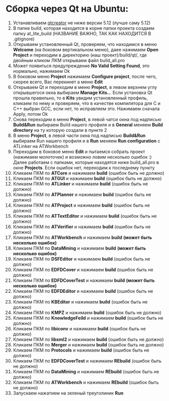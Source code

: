 Сборка через Qt на Ubuntu:
===============================
1. Устанавливаем [qtcreator](https://losst.ru/ustanovka-i-nastrojka-qt-creator) не ниже версии 5.12 (лучше саму 5.12)
2. В папке build, которая находится в корне папки проекта создаем папку at\_lite\_build (НАЗВАНИЕ ВАЖНО, ТАК КАК НАХОДИТСЯ В .gitignore)
3. Открываем установленный Qt, проверяем, что находимся в меню **Welcome** (на боковом вертикальном меню), даее нажимаем **Open Project** и переходим в директорию (наш проект)/build/qt/, где двойным кликом ЛКМ открываем файл build_all.pro
4. Может появиться предупреждение **No Valid Setting Found**, это нормально, нажимаем Ok
5. В боковом меню **Project** нажимаем **Configure project**, после чего, скорее всего, Вас перекинет а меню **Edit**
6. Открываем Qt и переходим в меню **Project**, в левом верхнем углу открывшегося окна выбираем **Manage Kits..**. Если установка Qt прошла правильно, то в **Kits** увидим установленный профиль, кликаем по нему и проверяем, что в качестве компилятора для C и C++ выбран GCC, если нет, то исправляем это. Нажимаем сначала Apply, потом Ok
7. Снова переходим в меню **Project**, в левой чатси окна под надписью **Build&Run** выбираем Build нашего профиля и в **General** меняем **Build directory** на ту которую создали в пункте 2
8. В меню **Project**, в левой части окна под надписью **Build&Run** выбираем Run нашего профиля и в **Run** меняем **Run configuration** с ATLinker на ATWorkbench
9. Переходим в боковое меню **Edit** и пытаемся собрать проект (нажимаем молоточек) и возможно ловим несколько ошибок :) Далее работаем с папками, которые находятся ниже build_all.pro в окне **Projects**. Если ошибок нет, переходим к последнему пункту
10. Кликаем ПКМ по **ATCore** и нажимаем **build** (ошибок быть не должно)
11. Кликаем ПКМ по **ATGUI** и нажимаем **build** (ошибок быть не должно)
12. Кликаем ПКМ по **ATLinker** и нажимаем **build** (ошибок быть не должно)
13. Кликаем ПКМ по **ATPlanner** и нажимаем **build** (ошибок быть не должно)
14. Кликаем ПКМ по **ATProject** и нажимаем **build** (ошибок быть не должно)
15. Кликаем ПКМ по **ATTextEditor** и нажимаем **build** (ошибок быть не должно)
16. Кликаем ПКМ по **ATVerifier** и нажимаем **build** (ошибок быть не должно)
17. Кликаем ПКМ по **ATWorkbench** и нажимаем **build** **(может быть несколько ошибок)**
18. Кликаем ПКМ по **DataMining** и нажимаем **build** **(может быть несколько ошибок)**
19. Кликаем ПКМ по **DSFEditor** и нажимаем **build** (ошибок быть не должно)
20. Кликаем ПКМ по **EDFDCover** и нажимаем **build** (ошибок быть не должно)
21. Кликаем ПКМ по **EDFDCoverTest** и нажимаем **build** **(может быть несколько ошибок)**
22. Кликаем ПКМ по **EDFDEditor** и нажимаем **build** (ошибок быть не должно)
23. Кликаем ПКМ по **KBEditor** и нажимаем **build** (ошибок быть не должно)
24. Кликаем ПКМ по **KMPZ** и нажимаем **build** (ошибок быть не должно)
25. Кликаем ПКМ по **KnowledgeFeild** и нажимаем **build** (ошибок быть не должно)
26. Кликаем ПКМ по **libiconv** и нажимаем **build** (ошибок быть не должно)
27. Кликаем ПКМ по **libxml2** и нажимаем **build** (ошибок быть не должно)
28. Кликаем ПКМ по **Merger** и нажимаем **build** (ошибок быть не должно)
29. Кликаем ПКМ по **Protocols** и нажимаем **build** (ошибок быть не должно)
30. Кликаем ПКМ по **EDFDCoverTest** и нажимаем **REbuild** (ошибок быть не должно)
31. Кликаем ПКМ по **DataMining** и нажимаем **REbuild** (ошибок быть не должно)
32. Кликаем ПКМ по **ATWorkbench** и нажимаем **REbuild** (ошибок быть не должно)
33. Запускаем нажатием на зеленый треуголиник **Run** 

